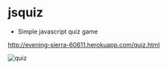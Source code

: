 # jsquiz

* Simple javascript quiz game 

http://evening-sierra-60611.herokuapp.com/quiz.html

![quiz](https://user-images.githubusercontent.com/29807797/38595267-c4597366-3d18-11e8-9765-dfab09c9d63b.JPG)
